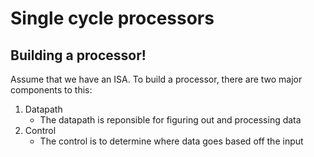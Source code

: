 # Single cycle processors

## Building a processor!

Assume that we have an ISA. To build a processor, there are two major components to this:

1) Datapath
    - The datapath is reponsible for figuring out and processing data
2) Control
    - The control is to determine where data goes based off the input
